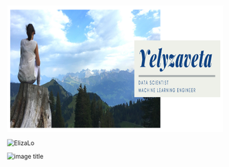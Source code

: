 <img src="https://raw.githubusercontent.com/ElizaLo/ElizaLo/master/banner_img.png" width="882" height="294">
<p align="left">
<img src="https://komarev.com/ghpvc/?username=ElizaLo" alt="ElizaLo" />
  
![image title](https://rushter.com/counter.svg)
